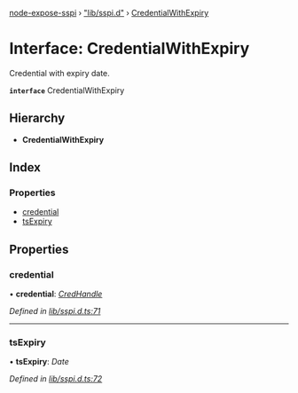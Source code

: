 [node-expose-sspi](../README.md) › ["lib/sspi.d"](../modules/_lib_sspi_d_.md) › [CredentialWithExpiry](_lib_sspi_d_.credentialwithexpiry.md)

# Interface: CredentialWithExpiry

Credential with expiry date.

**`interface`** CredentialWithExpiry

## Hierarchy

* **CredentialWithExpiry**

## Index

### Properties

* [credential](_lib_sspi_d_.credentialwithexpiry.md#credential)
* [tsExpiry](_lib_sspi_d_.credentialwithexpiry.md#tsexpiry)

## Properties

###  credential

• **credential**: *[CredHandle](_lib_sspi_d_.credhandle.md)*

*Defined in [lib/sspi.d.ts:71](https://github.com/jlguenego/node-expose-sspi/blob/b79cf99/lib/sspi.d.ts#L71)*

___

###  tsExpiry

• **tsExpiry**: *Date*

*Defined in [lib/sspi.d.ts:72](https://github.com/jlguenego/node-expose-sspi/blob/b79cf99/lib/sspi.d.ts#L72)*
